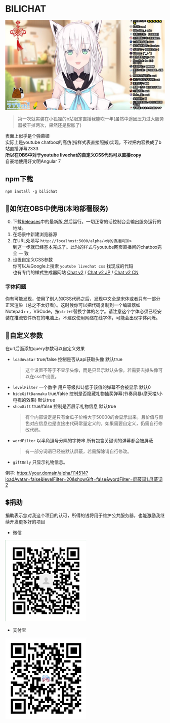 # BILICHAT
![fubuki!](https://raw.githubusercontent.com/3Shain/BiliChat/master/doc/fubuki.jpg)
> 第一次就实装在小狐狸的b站限定直播我能吹一年(虽然中途因压力过大服务器被干掉两次，果然还是膨胀了)

表面上似乎是个弹幕姬  
实际上是youtube chatbox的高仿(指样式表直接照搬)实现，不过把内容换成了b站直播弹幕2333  
**所以在OBS中对于youtube livechat的自定义CSS代码可以直接copy**  
自豪地使用好文明Angular 7
## npm下载
```
npm install -g bilichat
```

## 🌟如何在OBS中使用(本地部署服务)
0. 下载[Releases](https://github.com/3Shain/BiliChat/releases)中的最新版,然后运行。一切正常的话控制台会输出服务运行的地址。
1. 在场景中新建浏览器源
2. 在URL处填写 ` http://localhost:5000/alpha/<你的直播间ID> `  
到这一步就已经基本完成了。此时的样式与youtube网页直播间的chatbox完 全 一 致
3. 设置自定义CSS参数  
你可以从Google上搜索  ` youtube livechat css ` 找现成的代码  
也有专门的样式生成器网站 [Chat v2](https://chatv2.septapus.com/) / [Chat v2 JP](http://www.geocities.jp/css4obs/) / [Chat v2 CN](https://bilichat.3shain.com/css4obs/)

### 字体问题  
你有可能发现，使用了别人的CSS代码之后，发现中文全是宋体或者只有一部分正常渲染（总之不太好看）。这时候你可以把代码复制到一个编辑器如Notepad++，VSCode，按`ctrl+f`替换字体的名字。请注意这个字体必须已经安装在推流软件所在的电脑上。不建议使用网络在线字体，可能会出现字体闪烁。

## 🍥自定义参数  
在url后面添加query参数可以自定义效果  
* `loadAvatar` true/false 控制是否从api获取头像  默认true
    >这个设置不等于不显示头像，而是只显示默认头像。若需要去掉头像可以在css中设置。  
* `levelFilter` 一个数字 用户等级(UL)低于该值的弹幕不会被显示  默认0
* `hideGiftDanmaku` true/false 控制是否隐藏礼物抽奖弹幕(节奏风暴/摩天楼/小电视的效果) 默认true  
* `showGift` true/false 控制是否展示礼物信息 默认true  
    > 有个内部设定是只有金瓜子价格大于50000的会显示出来。且价值与颜色对应信息也是直接由代码常量定义的。如果需要自定义，仍需自行修改代码。
* `wordFilter` 以半角逗号分隔的字符串 所有包含关键词的弹幕都会被屏蔽  
    > 有一部分词语已经被默认屏蔽，若需解除请自行修改。
* `giftOnly` 只显示礼物信息。

例子: https://your.domain/alpha/114514?loadAvatar=false&levelFilter=20&showGift=false&wordFilter=屏蔽词1,屏蔽词2

## 💲捐助
捐助表示您对我这个项目的认可，所得的钱将用于维护公共服务器，也能激励我继续开发更多好的项目
* 微信  
<img src="https://raw.githubusercontent.com/3Shain/BiliChat/master/doc/wx.png" width="256">  

* 支付宝  
<img src="https://raw.githubusercontent.com/3Shain/BiliChat/master/doc/zfb.jpg" width="256">

